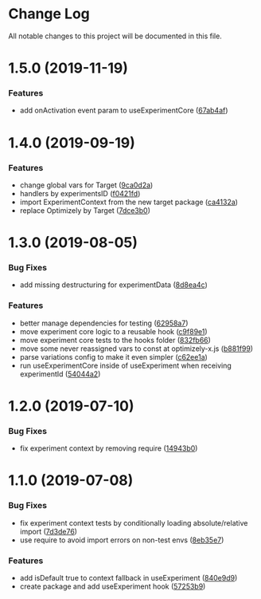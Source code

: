 # Change Log

All notable changes to this project will be documented in this file.

<a name="1.5.0"></a>
# 1.5.0 (2019-11-19)


### Features

* add onActivation event param to useExperimentCore ([67ab4af](https://github.com/SUI-Components/schibsted-spain-components/commit/67ab4af))



<a name="1.4.0"></a>
# 1.4.0 (2019-09-19)


### Features

* change global vars for Target ([9ca0d2a](https://github.com/SUI-Components/schibsted-spain-components/commit/9ca0d2a))
* handlers by experimentsID ([f0421fd](https://github.com/SUI-Components/schibsted-spain-components/commit/f0421fd))
* import ExperimentContext from the new target package ([ca4132a](https://github.com/SUI-Components/schibsted-spain-components/commit/ca4132a))
* replace Optimizely by Target ([7dce3b0](https://github.com/SUI-Components/schibsted-spain-components/commit/7dce3b0))



<a name="1.3.0"></a>
# 1.3.0 (2019-08-05)


### Bug Fixes

* add missing destructuring for experimentData ([8d8ea4c](https://github.com/SUI-Components/schibsted-spain-components/commit/8d8ea4c))


### Features

* better manage dependencies for testing ([62958a7](https://github.com/SUI-Components/schibsted-spain-components/commit/62958a7))
* move experiment core logic to a reusable hook ([c9f89e1](https://github.com/SUI-Components/schibsted-spain-components/commit/c9f89e1))
* move experiment core tests to the hooks folder ([832fb66](https://github.com/SUI-Components/schibsted-spain-components/commit/832fb66))
* move some never reassigned vars to const at optimizely-x.js ([b881f99](https://github.com/SUI-Components/schibsted-spain-components/commit/b881f99))
* parse variations config to make it even simpler ([c62ee1a](https://github.com/SUI-Components/schibsted-spain-components/commit/c62ee1a))
* run useExperimentCore inside of useExperiment when receiving experimentId ([54044a2](https://github.com/SUI-Components/schibsted-spain-components/commit/54044a2))



<a name="1.2.0"></a>
# 1.2.0 (2019-07-10)


### Bug Fixes

* fix experiment context by removing require ([14943b0](https://github.com/SUI-Components/schibsted-spain-components/commit/14943b0))



<a name="1.1.0"></a>
# 1.1.0 (2019-07-08)


### Bug Fixes

* fix experiment context tests by conditionally loading absolute/relative import ([7d3de76](https://github.com/SUI-Components/schibsted-spain-components/commit/7d3de76))
* use require to avoid import errors on non-test envs ([8eb35e7](https://github.com/SUI-Components/schibsted-spain-components/commit/8eb35e7))


### Features

* add isDefault true to context fallback in useExperiment ([840e9d9](https://github.com/SUI-Components/schibsted-spain-components/commit/840e9d9))
* create package and add useExperiment hook ([57253b9](https://github.com/SUI-Components/schibsted-spain-components/commit/57253b9))




